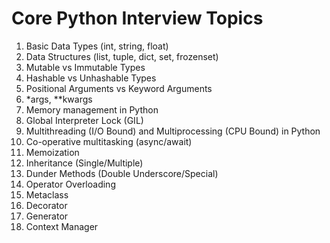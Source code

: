 # Core Python Interview Topics


1. Basic Data Types (int, string, float)
1. Data Structures (list, tuple, dict, set, frozenset)
1. Mutable vs Immutable Types
1. Hashable vs Unhashable Types
1. Positional Arguments vs Keyword Arguments
1. *args, **kwargs
1. Memory management in Python
1. Global Interpreter Lock (GIL)
1. Multithreading (I/O Bound) and Multiprocessing (CPU Bound) in Python
1. Co-operative multitasking (async/await)
1. Memoization
1. Inheritance (Single/Multiple)
1. Dunder Methods (Double Underscore/Special)
1. Operator Overloading
1. Metaclass
1. Decorator
1. Generator
1. Context Manager
